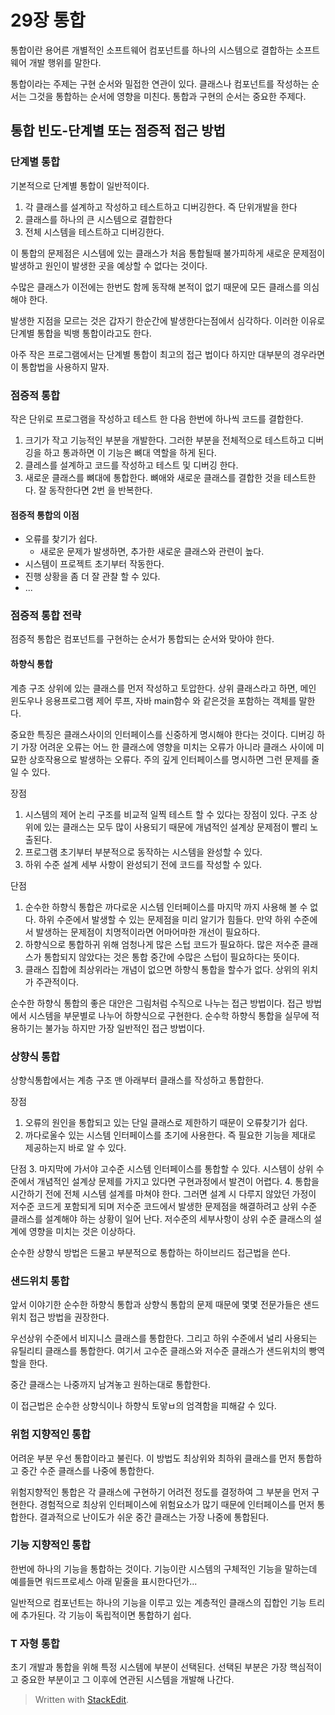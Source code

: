 # 29장 통합

통합이란 용어른 개별적인 소프트웨어 컴포넌트를 하나의 시스템으로 결합하는 소프트웨어 개발 행위를 말한다. 

통합이라는 주제는 구현 순서와 밀접한 연관이 있다. 클래스나 컴포넌트를 작성하는 순서는 그것을 통합하는 순서에 영향을 미친다. 통합과 구현의 순서는 중요한 주제다. 

## 통합 빈도-단계별 또는 점증적 접근 방법

### 단계별 통합

기본적으로 단계별 통합이 일반적이다. 

1. 각 클래스를 설계하고 작성하고 테스트하고 디버깅한다. 즉 단위개발을 한다
2. 클래스를 하나의 큰 시스템으로 결합한다
3. 전체 시스템을 테스트하고 디버깅한다. 

이 통합의 문제점은 시스템에 있는 클래스가 처음 통합될때 불가피하게 새로운 문제점이 발생하고 원인이 발생한 곳을 예상할 수 없다는 것이다. 

수많은 클래스가 이전에는 한번도 함께 동작해 본적이 없기 때문에 모든 클래스를 의심해야 한다. 

발생한 지점을 모르는 것은 갑자기 한순간에 발생한다는점에서 심각하다. 이러한 이유로 단계별 통합을 빅뱅 통합이라고도 한다. 

아주 작은 프로그램에서는 단계별 통합이 최고의 접근 법이다 하지만 대부분의 경우라면 이 통합법을 사용하지 말자.

### 점증적 통합

작은 단위로 프로그램을 작성하고 테스트 한 다음 한번에 하나씩 코드를 결합한다.

1. 크기가 작고 기능적인 부분을 개발한다. 그러한 부분을 전체적으로 테스트하고 디버깅을 하고 통과하면 이 기능은 뼈대 역할을 하게 된다.
2. 클레스를 설계하고 코드를 작성하고 테스트 및 디버깅 한다.
3. 새로운 클래스를 뼈대에 통합한다. 뼈애와 새로운 클래스를 결합한 것을 테스트한다. 잘 동작한다면 2번 을 반복한다.

#### 점증적 통합의 이점

* 오류를 찾기가 쉽다. 
	* 새로운 문제가 발생하면, 추가한 새로운 클래스와 관련이 높다. 
* 시스템이 프로젝트 초기부터 작동한다. 
* 진행 상황을 좀 더 잘 관찰 할 수 있다.
* ...

### 점증적 통합 전략

점증적 통합은 컴포넌트를 구현하는 순서가 통합되는 순서와 맞아야 한다.

#### 하향식 통합

계층 구조 상위에 있는 클래스를 먼저 작성하고 토압한다. 상위 클래스라고 하면, 메인 윈도우나 응용프로그램 제어 루프, 자바 main함수 와 같은것을 포함하는 객체를 말한다. 

중요한 특징은 클래스사이의 인터페이스를 신중하게 명시해야 한다는 것이다. 디버깅 하기 가장 어려운 오류는 어느 한 클래스에 영향을 미치는 오류가 아니라 클래스 사이에 미묘한 상호작용으로 발생하는 오류다. 주의 깊게 인터페이스를 명시하면 그런 문제를 줄일 수 있다.  

장점 
1. 시스템의 제어 논리 구조를 비교적 일찍 테스트 할 수 있다는 장점이 있다. 구조 상위에 있는 클래스는 모두 많이 사용되기 때문에 개념적인 설계상 문제점이 빨리 노출된다. 
2. 프로그램 초기부터 부분적으로 동작하는 시스템을 완성할 수 있다. 
3. 하위 수준 설계 세부 사항이 완성되기 전에 코드를 작성할 수 있다.

단점
1. 순수한 하향식 통합은 까다로운 시스템 인터페이스를 마지막 까지 사용해 볼 수 없다. 하위 수준에서 발생할 수 있는 문제점을 미리 알기가 힘들다.  만약 하위 수준에서 발생하는 문제점이 치명적이라면 어마어마한 개선이 필요하다.
2.  하향식으로 통합하귀 위해 엄청나게 많은 스텁 코드가 필요하다. 많은 저수준 클래스가 통합되지 않았다는 것은 통합 중간에 수많은 스텁이 필요하다는 뜻이다. 
3. 클래스 집합에 최상위라는 개념이 없으면 하향식 통합을 할수가 없다. 상위의 위치가 주관적이다.

순수한 하향식 통합의 좋은 대안은 그림처럼 수직으로 나누는 접근 방법이다. 접근 방법에서 시스템을 부문별로 나누어 하향식으로 구현한다. 순수학 하향식 통합을 실무에 적용하기는 불가능 하지만 가장 일반적인 접근 방법이다.

### 상향식 통합

상향식통합에서는 계층 구조 맨 아래부터 클래스를 작성하고 통합한다. 

장점
1. 오류의 원인을 통합되고 있는 단일 클래스로 제한하기 때문이 오류찾기가 쉽다.
2. 까다로울수 있는 시스템 인터페이스를 초기에 사용한다. 즉 필요한 기능을 제대로 제공하는지 바로 알 수 있다.

단점
3. 마지막에 가서야 고수준 시스템 인터페이스를 통합할 수 있다. 시스템이 상위 수준에서 개념적인 설계상 문제를 가지고 있다면 구현과정에서 발견이 어렵다.
4. 통합을 시간하기 전에 전체 시스템 설계를 마쳐야 한다. 그러면 설계 시 다루지 않았던 가정이 저수준 코드게 포함되게 되며 저수준 코드에서 발생한 문제점을 해결하려고 상위 수준 클래스를 설계해야 하는 상황이 일어 난다. 저수준의 세부사항이 상위 수준 클래스의 설계에 영향을 미치는 것은 이상하다.

순수한 상향식 방법은 드물고 부분적으로 통합하는 하이브리드 접근법을 쓴다.


### 샌드위치 통합
앞서 이야기한 순수한 하향식 통합과 상향식 통합의 문제 때문에 몇몇 전문가들은 샌드위치 접근 방법을 권장한다.

우선상위 수준에서 비지니스 클래스를 통합한다. 그리고 하위 수준에서 널리 사용되는 유틸리티 클래스를 통합한다. 여기서 고수준 클래스와 저수준 클래스가 샌드위치의 빵역할을 한다. 

중간 클래스는 나중까지 남겨놓고 원하는대로 통합한다.

이 접근법은 순수한 상향식이나 하향식 토앟ㅂ의 엄격함을 피해갈 수 있다. 

### 위험 지향적인 통합

어려운 부분 우선 통합이라고 불린다. 이 방법도 최상위와 최하위 클래스를 먼저 통합하고 중간 수준 클래스를 나중에 통합한다. 

위험지향적인 통합은 각 클래스에 구현하기 어려전 정도를 결정하여 그 부분을 먼저 구현한다. 경험적으로 최상위 인터페이스에 위험요소가 많기 때문에 인터페이스를 먼저 통합한다. 결과적으로 난이도가 쉬운 중간 클래스는 가장 나중에 통합된다.

### 기능 지향적인 통합

한번에 하나의 기능을 통합하는 것이다. 기능이란 시스템의 구체적인 기능을 말하는데 예를들면 워드프로세스 아래 밑줄을 표시한다던가...

일반적으로 컴포넌트는 하나의 기능을 이루고 있는 계층적인 클래스의 집합인 기능 트리에 추가된다. 각 기능이 독립적이면 통합하기 쉽다.

### T 자형 통합

초기 개발과 통합을 위해 특정 시스템에 부분이 선택된다. 선택된 부분은 가장 핵심적이고 중요한 부분이고 그 이후에 연관된 시스템을 개발해 나간다.


> Written with [StackEdit](https://stackedit.io/).
<!--stackedit_data:
eyJoaXN0b3J5IjpbLTE4NjQ0MzA0ODgsLTI5OTM5ODcxMSwxMj
I2NTk3ODcxLC02OTEwNTE3MjAsLTIwNzAwNDc1ODUsLTEyMzA0
NDI3OTEsLTQ4MjIwODAwM119
-->